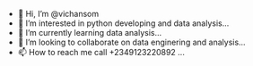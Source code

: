 - 👋 Hi, I’m @vichansom
- 👀 I’m interested in python developing and data analysis...
- 🌱 I’m currently learning data analysis...
- 💞️ I’m looking to collaborate on data enginering and analysis...
- 📫 How to reach me call +2349123220892 ...

<!---
vichansom/vichansom is a ✨ special ✨ repository because its `README.md` (this file) appears on your GitHub profile.
You can click the Preview link to take a look at your changes.
--->
